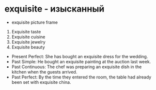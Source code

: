 # exquisite - изысканный


- exquisite picture frame

1. Exquisite taste 
2. Exquisite cuisine
3. Exquisite jewelry
4. Exquisite beauty



- Present Perfect: She has bought an exquisite dress for the wedding.
- Past Simple: He bought an exquisite painting at the auction last week.
- Past Continuous: The chef was preparing an exquisite dish in the kitchen when the guests arrived.
- Past Perfect: By the time they entered the room, the table had already been set with exquisite china.